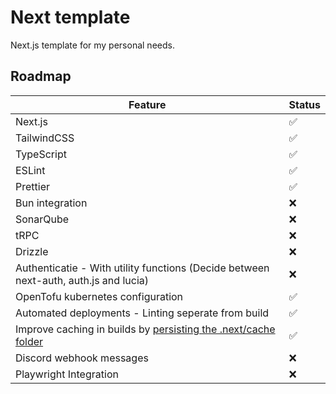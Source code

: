 # Next template

Next.js template for my personal needs.

## Roadmap

| Feature                                                                              | Status |
| ------------------------------------------------------------------------------------ | ------ |
| Next.js                                                                              | ✅     |
| TailwindCSS                                                                          | ✅     |
| TypeScript                                                                           | ✅     |
| ESLint                                                                               | ✅     |
| Prettier                                                                             | ✅     |
| Bun integration                                                                      | ❌️    |
| SonarQube                                                                            | ❌️    |
| tRPC                                                                                 | ❌️    |
| Drizzle                                                                              | ❌️    |
| Authenticatie - With utility functions (Decide between next-auth, auth.js and lucia) | ❌️    |
| OpenTofu kubernetes configuration                                                    | ✅     |
| Automated deployments - Linting seperate from build                                  | ✅     |
| Improve caching in builds by [persisting the .next/cache folder](https://github.com/vercel/next.js/discussions/36935) | ✅     |
| Discord webhook messages                                                             | ❌️    |
| Playwright Integration                                                               | ❌️    |
